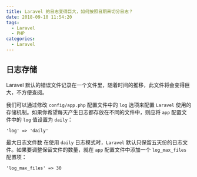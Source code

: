 ```yaml
---
title: Laravel 的日志变得巨大，如何按照日期来切分日志？
date: 2018-09-10 11:54:20
tags:
  - Laravel
  - PHP
categories:
  - Laravel
---
```

## 日志存储
Laravel 默认的错误文件记录在一个文件里，随着时间的推移，此文件将会变得巨大，不方便查阅。

我们可以通过修改 `config/app.php` 配置文件中的 `log` 选项来配置 `Laravel` 使用的存储机制。如果你希望每天产生日志都存放在不同的文件中，则应将 `app` 配置文件中的 `log` 值设置为 `daily`：
```
'log' => 'daily'
```

最大日志文件数
在使用 `daily` 日志模式时，`Laravel` 默认只保留五天份的日志文件。如果要调整保留文件的数量，就在 `app` 配置文件中添加一个 `log_max_files` 配置项：
```
'log_max_files' => 30
```